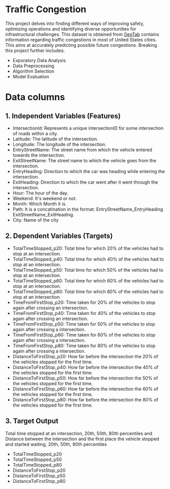 # Traffic Congestion 
This project delves into finding different ways of improving safety, optimizing operations and identifying diverse opportunities for infrastructural challenges. 
This dataset is obtained from [GeoTab](https://data.geotab.com/ "GEOTAB") contains information regarding traffic congestions in most of United States cities.  This aims at accurately predicting possible future congestions. Breaking this project further includes:
- Exporatory Data Analysis
- Data Preprocessing
- Algorithm Selection 
- Model Evaluation 


# Data columns

## 1. Independent Variables (Features)
- IntersectionId: Represents a unique intersectionID for some intersection of roads within a city.
- Latitude: The latitude of the intersection.
- Longitude: The longitude of the intersection.
- EntryStreetName: The street name from which the vehicle entered towards the intersection.
- ExitStreetName: The street name to which the vehicle goes from the intersection.
- EntryHeading: Direction to which the car was heading while entering the intersection.
- ExitHeading: Direction to which the car went after it went through the intersection.
- Hour: The hour of the day.
- Weekend: It's weekend or not.
- Month: Which Month it is.
- Path: It is a concatination in the format: EntryStreetName_EntryHeading ExitStreetName_ExitHeading.
- City: Name of the city

## 2. Dependent Variables (Targets)
- TotalTimeStopped_p20: Total time for which 20% of the vehicles had to stop at an intersection.
- TotalTimeStopped_p40: Total time for which 40% of the vehicles had to stop at an intersection.
- TotalTimeStopped_p50: Total time for which 50% of the vehicles had to stop at an intersection.
- TotalTimeStopped_p60: Total time for which 60% of the vehicles had to stop at an intersection.
- TotalTimeStopped_p80: Total time for which 80% of the vehicles had to stop at an intersection.
- TimeFromFirstStop_p20: Time taken for 20% of the vehicles to stop again after crossing an intersection.
- TimeFromFirstStop_p40: Time taken for 40% of the vehicles to stop again after crossing an intersection.
- TimeFromFirstStop_p50: Time taken for 50% of the vehicles to stop again after crossing a intersection.
- TimeFromFirstStop_p60: Time taken for 60% of the vehicles to stop again after crossing a intersection.
- TimeFromFirstStop_p80: Time taken for 80% of the vehicles to stop again after crossing a intersection.
- DistanceToFirstStop_p20: How far before the intersection the 20% of the vehicles stopped for the first time.
- DistanceToFirstStop_p40: How far before the intersection the 40% of the vehicles stopped for the first time.
- DistanceToFirstStop_p50: How far before the intersection the 50% of the vehicles stopped for the first time.
- DistanceToFirstStop_p60: How far before the intersection the 60% of the vehicles stopped for the first time.
- DistanceToFirstStop_p80: How far before the intersection the 80% of the vehicles stopped for the first time.

## 3. Target Output
Total time stopped at an intersection, 20th, 50th, 80th percentiles and Distance between the intersection and the first place the vehicle stopped and started waiting, 20th, 50th, 80th percentiles

- TotalTimeStopped_p20
- TotalTimeStopped_p50
- TotalTimeStopped_p80
- DistanceToFirstStop_p20
- DistanceToFirstStop_p50
- DistanceToFirstStop_p80



